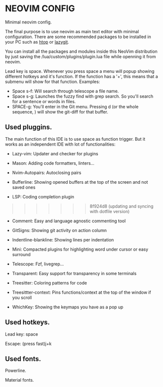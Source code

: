 # NEOVIM CONFIG
Minimal neovim config.

The final purpose is to use neovim as main text editor with minimal configuration. There are some recommended packages to be installed in your PC such as [htop](https://htop.dev) or [lazygit](https://github.com/jesseduffield/lazygit).

You can install all the packages and modules inside this NeoVim distribution by just saving the /lua/custom/plugins/plugin.lua file while openning it from neovim.

Lead key is space. Whenever you press space a menu will popup showing different hotkeys and it's function. If the function has a '+', this means that a submenu will show for that function. Examples:
- Space s-f: Will search through telescope a file name.
- Space s-g: Launches the fuzzy find with grep search. So you'll search for a sentence or words in files.
- SPACE-g: You'll enter in the Git menu. Pressing d (or the whole sequence, <SPACE-g-d>) will show the git-diff for that buffer.

## Used pluggins.
The main function of this IDE is to use space as function trigger. But it works as an independent IDE with lot of functionalities:
    
* Lazy-vim: Updater and checker for plugins

* Mason: Adding code formatters, linters...

*  Nvim-Autopairs: Autoclosing pairs
    
*  Bufferline: Showing opened buffers at the top of the screen and not saved ones
    
*  LSP: Coding completion plugin
>>>>>>> 8f924d8 (updating and syncing with dotfile version)
    
*  Comment: Easy and language agnostic commenting tool
    
*  GitSigns: Showing git activity on action column
    
*  Indentline-blankline: Showing lines per indentation
    
*  Mini: Compacted plugins for highlighting word under cursor or easy surround
    
*  Telescope: Fzf, livegrep...
    
*  Transparent: Easy support for transparency in some terminals
    
*  Treesitter: Coloring patterns for code
    
*  Treesittter-context: Pins functions/context at the top of the window if you scroll
    
*  WhichKey: Showing the keymaps you have as a pop up

    
## Used hotkeys.
Lead key: space

Escape: (press fast)j+k

## Used fonts.
Powerline.

Material fonts.

